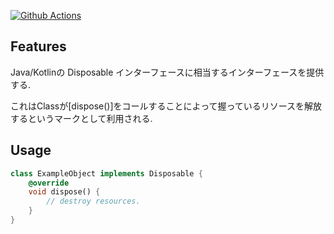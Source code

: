 [![Github Actions](https://github.com/vivitainc/flutter_disposable_interface/actions/workflows/flutter-package-test.yaml/badge.svg)](https://github.com/vivitainc/flutter_disposable_interface/actions/workflows/flutter-package-test.yaml)

## Features

Java/Kotlinの Disposable インターフェースに相当するインターフェースを提供する.

これはClassが[dispose()]をコールすることによって握っているリソースを解放するというマークとして利用される.

## Usage

```dart
class ExampleObject implements Disposable {
    @override
    void dispose() {
        // destroy resources.
    }
}
```
